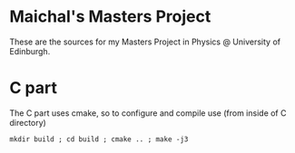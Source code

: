 Maichal's Masters Project
=======

These are the sources for my Masters Project in Physics @ University of Edinburgh.

C part
===

The C part uses cmake, so to configure and compile use (from inside of C directory)

    mkdir build ; cd build ; cmake .. ; make -j3


